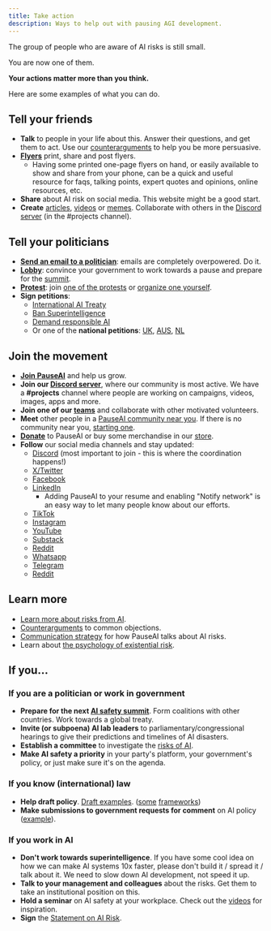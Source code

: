```yaml
---
title: Take action
description: Ways to help out with pausing AGI development.
---
```


The group of people who are aware of AI risks is still small.

You are now one of them.

**Your actions matter more than you think.**

Here are some examples of what you can do.

## Tell your friends

- **Talk** to people in your life about this. Answer their questions, and get them to act. Use our [counterarguments](/counterarguments) to help you be more persuasive.
- [**Flyers**](/flyering) print, share and post flyers.
  - Having some printed one-page flyers on hand, or easily available to show and share from your phone, can be a quick and useful resource for faqs, talking points, expert quotes and opinions, online resources, etc.
- **Share** about AI risk on social media. This website might be a good start.
- **Create** [articles](/learn#articles), [videos](/learn#videos) or [memes](https://twitter.com/AISafetyMemes). Collaborate with others in the [Discord server](https://discord.gg/2XXWXvErfA) (in the #projects channel).

## Tell your politicians

- [**Send an email to a politician**](/email-builder): emails are completely overpowered. Do it.
- [**Lobby**](/lobby-tips): convince your government to work towards a pause and prepare for the [summit](/summit).
- [**Protest**](/protests): join [one of the protests](/protests) or [organize one yourself](/organizing-a-protest).
- **Sign petitions**:
  - [International AI Treaty](https://aitreaty.org)
  - [Ban Superintelligence](https://chng.it/Djjfj2Gmpk)
  - [Demand responsible AI](https://www.change.org/p/artificial-intelligence-time-is-running-out-for-responsible-ai-development-91f0a02c-130a-46e1-9e55-70d6b274f4df)
  - Or one of the **national petitions**: [UK](https://petition.parliament.uk/petitions/639956), [AUS](https://www.aph.gov.au/e-petitions/petition/EN5163), [NL](https://aipetitie.nl)

## Join the movement

- **[Join PauseAI](/join)** and help us grow.
- **Join our [Discord server](https://discord.gg/T3YrWUJsJ5)**, where our community is most active. We have a **#projects** channel where people are working on campaigns, videos, images, apps and more.
- **Join one of our [teams](/teams)** and collaborate with other motivated volunteers.
- **Meet** other people in a [PauseAI community near you](/communities). If there is no community near you, [starting one](/local-organizing).
- [**Donate**](/donate) to PauseAI or buy some merchandise in our [store](https://pauseai-shop.fourthwall.com/).
- **Follow** our social media channels and stay updated:
  <!-- TODO add icons, maybe make a grid -->
  - [Discord](https://discord.gg/2XXWXvErfA) (most important to join - this is where the coordination happens!)
  - [X/Twitter](https://twitter.com/PauseAI)
  - [Facebook](https://www.facebook.com/PauseAI)
  - [LinkedIn](https://www.linkedin.com/company/pauseai/)
    - Adding PauseAI to your resume and enabling "Notify network" is an easy way to let many people know about our efforts.
  - [TikTok](https://www.tiktok.com/@pauseai)
  - [Instagram](https://www.instagram.com/pause_ai/)
  - [YouTube](https://www.youtube.com/@PauseAI)
  - [Substack](https://substack.com/@pauseai)
  - [Reddit](https://www.reddit.com/r/PauseAI/)
  - [Whatsapp](https://chat.whatsapp.com/JgcAbjqRr8X3tvrXdeQvfj)
  - [Telegram](https://t.me/+UeTsIsNkmt82ZmQ8)
  - [Reddit](https://www.reddit.com/r/PauseAI)

## Learn more

- [Learn more about risks from AI](/learn).
- [Counterarguments](/counterarguments) to common objections.
- [Communication strategy](/communication-strategy) for how PauseAI talks about AI risks.
- Learn about [the psychology of existential risk](/psychology-of-x-risk).

## If you...

### If you are a politician or work in government

- **Prepare for the next [AI safety summit](/summit)**. Form coalitions with other countries. Work towards a global treaty.
- **Invite (or subpoena) AI lab leaders** to parliamentary/congressional hearings to give their predictions and timelines of AI disasters.
- **Establish a committee** to investigate the [risks of AI](/risks).
- **Make AI safety a priority** in your party's platform, your government's policy, or just make sure it's on the agenda.

### If you know (international) law

- **Help draft policy**. [Draft examples](https://www.campaignforaisafety.org/celebrating-the-winners-law-student-moratorium-treaty-competition/). ([some](https://futureoflife.org/wp-content/uploads/2023/04/FLI_Policymaking_In_The_Pause.pdf) [frameworks](https://www.openphilanthropy.org/research/12-tentative-ideas-for-us-ai-policy/))
- **Make submissions to government requests for comment** on AI policy ([example](https://ntia.gov/issues/artificial-intelligence/request-for-comments)).

### If you work in AI

- **Don't work towards superintelligence**. If you have some cool idea on how we can make AI systems 10x faster, please don't build it / spread it / talk about it. We need to slow down AI development, not speed it up.
- **Talk to your management and colleagues** about the risks. Get them to take an institutional position on this.
- **Hold a seminar** on AI safety at your workplace. Check out the [videos](/learn#videos) for inspiration.
- **Sign** the [Statement on AI Risk](https://www.safe.ai/statement-on-ai-risk).

<!-- _Acknowledgements: Written by Greg Colbourn, [originally posted on the EA forum](https://forum.effectivealtruism.org/posts/8YXFaM9yHbhiJTPqp/agi-rising-why-we-are-in-a-new-era-of-acute-risk-and). Edited by Joep Meindertsma and others. For helpful comments and suggestions that have improved the post, and for the encouragement to write, I thank Akash Wasil, Johan de Kock, Jaeson Booker, Greg Kiss, Peter S. Park, Nik Samolyov, Yanni Kyriacos, Chris Leong, Alex M, Amritanshu Prasad, Dušan D. Nešić, and the rest of the [AGI Moratorium HQ Slack](https://join.slack.com/t/agi-moratorium-hq/shared_invite/zt-1u6s1opls-~_l_Ynrr~8ay~SiA2yEqAQ) and AI Notkilleveryoneism Twitter._ -->
